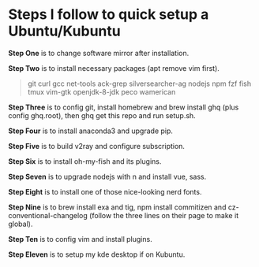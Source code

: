 # Steps I follow to quick setup a Ubuntu/Kubuntu

**Step One** is to change software mirror after installation.

**Step Two** is to install necessary packages (apt remove vim first).

> git curl gcc net-tools ack-grep silversearcher-ag nodejs npm fzf fish tmux vim-gtk openjdk-8-jdk peco wamerican

**Step Three** is to config git, install homebrew and brew install ghq (plus config ghq.root), then ghq get this repo and run setup.sh.

**Step Four** is to install anaconda3 and upgrade pip.

**Step Five** is to build v2ray and configure subscription.

**Step Six** is to install oh-my-fish and its plugins.

**Step Seven** is to upgrade nodejs with n and install vue, sass.

**Step Eight** is to install one of those nice-looking nerd fonts.

**Step Nine** is to brew install exa and tig, npm install commitizen and cz-conventional-changelog (follow the three lines on their page to make it global).

**Step Ten** is to config vim and install plugins.

**Step Eleven** is to setup my kde desktop if on Kubuntu.
